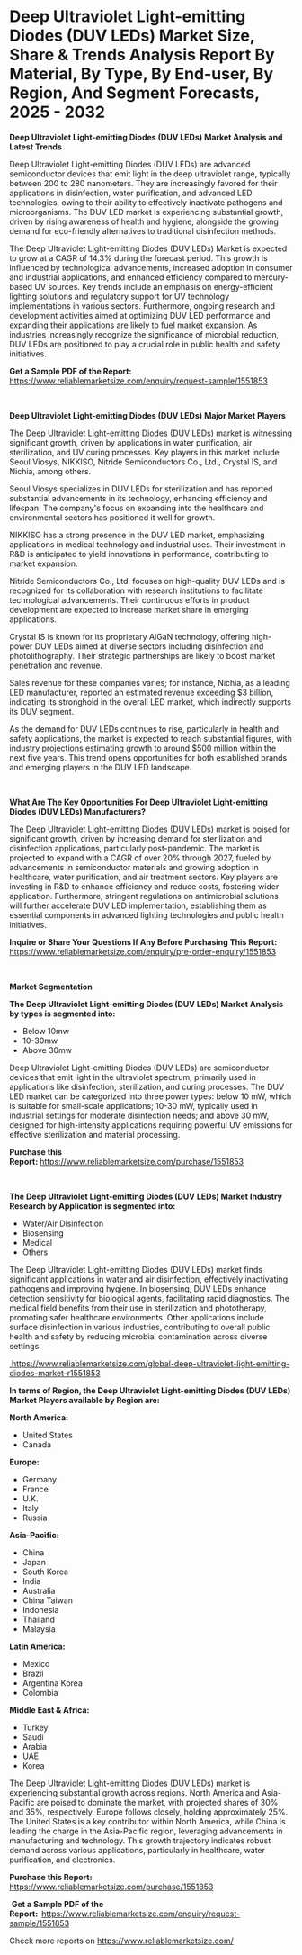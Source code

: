 <p><h1>Deep Ultraviolet Light-emitting Diodes (DUV LEDs) Market Size, Share & Trends Analysis Report By Material, By Type, By End-user, By Region, And Segment Forecasts, 2025 - 2032</h1></p><p><strong>Deep Ultraviolet Light-emitting Diodes (DUV LEDs) Market Analysis and Latest Trends</strong></p>
<p><p>Deep Ultraviolet Light-emitting Diodes (DUV LEDs) are advanced semiconductor devices that emit light in the deep ultraviolet range, typically between 200 to 280 nanometers. They are increasingly favored for their applications in disinfection, water purification, and advanced LED technologies, owing to their ability to effectively inactivate pathogens and microorganisms. The DUV LED market is experiencing substantial growth, driven by rising awareness of health and hygiene, alongside the growing demand for eco-friendly alternatives to traditional disinfection methods.</p><p>The Deep Ultraviolet Light-emitting Diodes (DUV LEDs) Market is expected to grow at a CAGR of 14.3% during the forecast period. This growth is influenced by technological advancements, increased adoption in consumer and industrial applications, and enhanced efficiency compared to mercury-based UV sources. Key trends include an emphasis on energy-efficient lighting solutions and regulatory support for UV technology implementations in various sectors. Furthermore, ongoing research and development activities aimed at optimizing DUV LED performance and expanding their applications are likely to fuel market expansion. As industries increasingly recognize the significance of microbial reduction, DUV LEDs are positioned to play a crucial role in public health and safety initiatives.</p></p>
<p><strong>Get a Sample PDF of the Report:&nbsp;</strong> <a href="https://www.reliablemarketsize.com/enquiry/request-sample/1551853?utm_campaign=3504&utm_medium=2&utm_source=Github&utm_content=ia&utm_term=06042025&utm_id=deep-ultraviolet-light-emitting-diodes-duv-leds">https://www.reliablemarketsize.com/enquiry/request-sample/1551853</a></p>
<p>&nbsp;</p>
<p><strong>Deep Ultraviolet Light-emitting Diodes (DUV LEDs) Major Market Players</strong></p>
<p><p>The Deep Ultraviolet Light-emitting Diodes (DUV LEDs) market is witnessing significant growth, driven by applications in water purification, air sterilization, and UV curing processes. Key players in this market include Seoul Viosys, NIKKISO, Nitride Semiconductors Co., Ltd., Crystal IS, and Nichia, among others.</p><p>Seoul Viosys specializes in DUV LEDs for sterilization and has reported substantial advancements in its technology, enhancing efficiency and lifespan. The company's focus on expanding into the healthcare and environmental sectors has positioned it well for growth.</p><p>NIKKISO has a strong presence in the DUV LED market, emphasizing applications in medical technology and industrial uses. Their investment in R&D is anticipated to yield innovations in performance, contributing to market expansion.</p><p>Nitride Semiconductors Co., Ltd. focuses on high-quality DUV LEDs and is recognized for its collaboration with research institutions to facilitate technological advancements. Their continuous efforts in product development are expected to increase market share in emerging applications.</p><p>Crystal IS is known for its proprietary AlGaN technology, offering high-power DUV LEDs aimed at diverse sectors including disinfection and photolithography. Their strategic partnerships are likely to boost market penetration and revenue.</p><p>Sales revenue for these companies varies; for instance, Nichia, as a leading LED manufacturer, reported an estimated revenue exceeding $3 billion, indicating its stronghold in the overall LED market, which indirectly supports its DUV segment.</p><p>As the demand for DUV LEDs continues to rise, particularly in health and safety applications, the market is expected to reach substantial figures, with industry projections estimating growth to around $500 million within the next five years. This trend opens opportunities for both established brands and emerging players in the DUV LED landscape.</p></p>
<p>&nbsp;</p>
<p><strong>What Are The Key Opportunities For Deep Ultraviolet Light-emitting Diodes (DUV LEDs) Manufacturers?</strong></p>
<p><p>The Deep Ultraviolet Light-emitting Diodes (DUV LEDs) market is poised for significant growth, driven by increasing demand for sterilization and disinfection applications, particularly post-pandemic. The market is projected to expand with a CAGR of over 20% through 2027, fueled by advancements in semiconductor materials and growing adoption in healthcare, water purification, and air treatment sectors. Key players are investing in R&D to enhance efficiency and reduce costs, fostering wider application. Furthermore, stringent regulations on antimicrobial solutions will further accelerate DUV LED implementation, establishing them as essential components in advanced lighting technologies and public health initiatives.</p></p>
<p><strong>Inquire or Share Your Questions If Any Before Purchasing This Report:</strong> <a href="https://www.reliablemarketsize.com/enquiry/pre-order-enquiry/1551853?utm_campaign=3504&utm_medium=2&utm_source=Github&utm_content=ia&utm_term=06042025&utm_id=deep-ultraviolet-light-emitting-diodes-duv-leds">https://www.reliablemarketsize.com/enquiry/pre-order-enquiry/1551853</a></p>
<p>&nbsp;</p>
<p><strong>Market Segmentation</strong></p>
<p><strong>The Deep Ultraviolet Light-emitting Diodes (DUV LEDs) Market Analysis by types is segmented into:</strong></p>
<p><ul><li>Below 10mw</li><li>10-30mw</li><li>Above 30mw</li></ul></p>
<p><p>Deep Ultraviolet Light-emitting Diodes (DUV LEDs) are semiconductor devices that emit light in the ultraviolet spectrum, primarily used in applications like disinfection, sterilization, and curing processes. The DUV LED market can be categorized into three power types: below 10 mW, which is suitable for small-scale applications; 10-30 mW, typically used in industrial settings for moderate disinfection needs; and above 30 mW, designed for high-intensity applications requiring powerful UV emissions for effective sterilization and material processing.</p></p>
<p><strong>Purchase this Report:&nbsp;</strong><a href="https://www.reliablemarketsize.com/purchase/1551853?utm_campaign=3504&utm_medium=2&utm_source=Github&utm_content=ia&utm_term=06042025&utm_id=deep-ultraviolet-light-emitting-diodes-duv-leds">https://www.reliablemarketsize.com/purchase/1551853</a></p>
<p>&nbsp;</p>
<p><strong>The Deep Ultraviolet Light-emitting Diodes (DUV LEDs) Market Industry Research by Application is segmented into:</strong></p>
<p><ul><li>Water/Air Disinfection</li><li>Biosensing</li><li>Medical</li><li>Others</li></ul></p>
<p><p>The Deep Ultraviolet Light-emitting Diodes (DUV LEDs) market finds significant applications in water and air disinfection, effectively inactivating pathogens and improving hygiene. In biosensing, DUV LEDs enhance detection sensitivity for biological agents, facilitating rapid diagnostics. The medical field benefits from their use in sterilization and phototherapy, promoting safer healthcare environments. Other applications include surface disinfection in various industries, contributing to overall public health and safety by reducing microbial contamination across diverse settings.</p></p>
<p><a href="https://www.reliablemarketsize.com/global-deep-ultraviolet-light-emitting-diodes-market-r1551853?utm_campaign=3504&utm_medium=2&utm_source=Github&utm_content=ia&utm_term=06042025&utm_id=deep-ultraviolet-light-emitting-diodes-duv-leds">&nbsp;https://www.reliablemarketsize.com/global-deep-ultraviolet-light-emitting-diodes-market-r1551853</a></p>
<p><strong>In terms of Region, the Deep Ultraviolet Light-emitting Diodes (DUV LEDs) Market Players available by Region are:</strong></p>
<p>
    <p> <strong> North America: </strong>
        <ul>
            <li>United States</li>
            <li>Canada</li>
        </ul>
        </p> 
    <p> <strong> Europe: </strong>
        <ul>
            <li>Germany</li>
            <li>France</li>
            <li>U.K.</li>
            <li>Italy</li>
            <li>Russia</li>
        </ul>
        </p> 
    <p> <strong> Asia-Pacific: </strong>
        <ul>
            <li>China</li>
            <li>Japan</li>
            <li>South Korea</li>
            <li>India</li>
            <li>Australia</li>
            <li>China Taiwan</li>
            <li>Indonesia</li>
            <li>Thailand</li>
            <li>Malaysia</li>
        </ul>
        </p> 
    <p> <strong> Latin America: </strong>
        <ul>
            <li>Mexico</li>
            <li>Brazil</li>
            <li>Argentina Korea</li>
            <li>Colombia</li>
        </ul>
        </p> 
    <p> <strong> Middle East & Africa: </strong>
        <ul>
            <li>Turkey</li>
            <li>Saudi</li>
            <li>Arabia</li>
            <li>UAE</li>
            <li>Korea</li>
        </ul>
    </p>
    </p>
<p><p>The Deep Ultraviolet Light-emitting Diodes (DUV LEDs) market is experiencing substantial growth across regions. North America and Asia-Pacific are poised to dominate the market, with projected shares of 30% and 35%, respectively. Europe follows closely, holding approximately 25%. The United States is a key contributor within North America, while China is leading the charge in the Asia-Pacific region, leveraging advancements in manufacturing and technology. This growth trajectory indicates robust demand across various applications, particularly in healthcare, water purification, and electronics.</p></p>
<p><strong>Purchase this Report: </strong><a href="https://www.reliablemarketsize.com/purchase/1551853?utm_campaign=3504&utm_medium=2&utm_source=Github&utm_content=ia&utm_term=06042025&utm_id=deep-ultraviolet-light-emitting-diodes-duv-leds">https://www.reliablemarketsize.com/purchase/1551853</a></p>
<p>&nbsp;<strong>Get a Sample PDF of the Report:&nbsp;&nbsp;</strong><a href="https://www.reliablemarketsize.com/enquiry/request-sample/1551853?utm_campaign=3504&utm_medium=2&utm_source=Github&utm_content=ia&utm_term=06042025&utm_id=deep-ultraviolet-light-emitting-diodes-duv-leds">https://www.reliablemarketsize.com/enquiry/request-sample/1551853</a></p>
<p><strong></strong></p>
<p>Check more reports on <a href="https://www.reliablemarketsize.com/?utm_campaign=3504&utm_medium=2&utm_source=Github&utm_content=ia&utm_term=06042025&utm_id=deep-ultraviolet-light-emitting-diodes-duv-leds">https://www.reliablemarketsize.com/</a></p>
